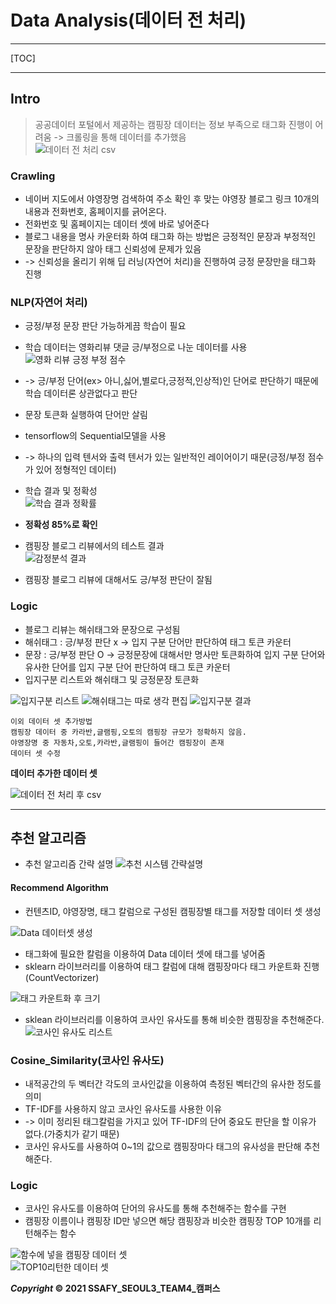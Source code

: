 # Data Analysis(데이터 전 처리)

---

[TOC]

---



## Intro
> 공공데이터 포털에서 제공하는 캠핑장 데이터는 정보 부족으로 태그화 진행이 어려움
> -> 크롤링을 통해 데이터를 추가했음  
![데이터 전 처리 csv](https://user-images.githubusercontent.com/62299120/113971377-a01f5100-9873-11eb-8fe6-35a65c63428a.PNG)

### Crawling
- 네이버 지도에서 야영장명 검색하여 주소 확인 후 맞는 야영장 블로그 링크 10개의 내용과 전화번호, 홈페이지를 긁어온다.
- 전화번호 및 홈페이지는 데이터 셋에 바로 넣어준다
- 블로그 내용을 명사 카운터화 하여 태그화 하는 방법은 긍정적인 문장과 부정적인 문장을 판단하지 않아 태그 신뢰성에 문제가 있음
- -> 신뢰성을 올리기 위해 딥 러닝(자연어 처리)을 진행하여  긍정 문장만을 태그화 진행

### NLP(자연어 처리)

- 긍정/부정 문장 판단 가능하게끔 학습이 필요
- 학습 데이터는 영화리뷰 댓글 긍/부정으로 나눈 데이터를 사용  
![영화 리뷰 긍정 부정 점수](https://user-images.githubusercontent.com/62299120/113970760-6437bc00-9872-11eb-9e0f-5a86952f1e17.PNG)
- -> 긍/부정 단어(ex> 아니,싫어,별로다,긍정적,인상적)인 단어로 판단하기 때문에 학습 데이터론 상관없다고 판단
- 문장 토큰화 실행하여 단어만 살림  

- tensorflow의 Sequential모델을 사용
- -> 하나의 입력 텐서와 출력 텐서가 있는 일반적인 레이어이기 때문(긍정/부정 점수가 있어 정형적인 데이터)
- 학습 결과 및 정확성  
![학습 결과 정확률](https://user-images.githubusercontent.com/62299120/113970733-55e9a000-9872-11eb-81e3-0ad4980b2092.PNG)
- **정확성 85%로 확인**  
- 캠핑장 블로그 리뷰에서의 테스트 결과  
![감정분석 결과](https://user-images.githubusercontent.com/62299120/113970850-96e1b480-9872-11eb-9b6e-38b36b8af096.PNG)
- 캠핑장 블로그 리뷰에 대해서도 긍/부정 판단이 잘됨

### Logic
- 블로그 리뷰는 해쉬태그와 문장으로 구성됨
- 해쉬태그 : 긍/부정 판단 x -> 입지 구분 단어만 판단하여 태그 토큰 카운터
- 문장 : 긍/부정 판단 O -> 긍정문장에 대해서만 명사만 토큰화하여 입지 구분 단어와 유사한 단어를 입지 구분 단어 판단하여 태그 토큰 카운터 
- 입지구분 리스트와 해쉬태그 및 긍정문장 토큰화 

![입지구분 리스트](https://user-images.githubusercontent.com/62299120/113970973-d1e3e800-9872-11eb-952b-914b1d0d8306.PNG)
![해쉬태그는 따로 생각 편집](https://user-images.githubusercontent.com/62299120/113971295-79611a80-9873-11eb-81b1-f4c0db7f57f2.png)
![입지구분 결과](https://user-images.githubusercontent.com/62299120/113971325-867e0980-9873-11eb-97e3-6a2b51383a63.PNG)


``` 
이외 데이터 셋 추가방법
캠핑장 데이터 중 카라반,글램핑,오토의 캠핑장 규모가 정확하지 않음.
야영장명 중 자동차,오토,카라반,글램핑이 들어간 캠핑장이 존재
데이터 셋 수정
```

**데이터 추가한 데이터 셋**

![데이터 전 처리 후 csv](https://user-images.githubusercontent.com/62299120/113971372-9eee2400-9873-11eb-838e-73bde0bd36d3.PNG)  
***
## 추천 알고리즘  
- 추천 알고리즘 간략 설명
![추천 시스템 간략설명](https://user-images.githubusercontent.com/62299120/113972208-3b64f600-9875-11eb-9b3f-2a83475d9f94.PNG)  

#### Recommend Algorithm
- 컨텐츠ID, 야영장명, 태그 칼럼으로 구성된 캠핑장별 태그를 저장할 데이터 셋 생성

![Data 데이터셋 생성](https://user-images.githubusercontent.com/62299120/113972480-a282aa80-9875-11eb-9ae4-54c3f337bde6.PNG)

- 태그화에 필요한 칼럼을 이용하여 Data 데이터 셋에 태그를 넣어줌
- sklearn 라이브러리를 이용하여 태그 칼럼에 대해 캠핑장마다 태그 카운트화 진행 (CountVectorizer)

![태그 카운트화 후 크기](https://user-images.githubusercontent.com/62299120/113972767-29d01e00-9876-11eb-826d-843ff473fe1d.PNG)

- sklean 라이브러리를 이용하여 코사인 유사도를 통해 비슷한 캠핑장을 추천해준다.  
![코사인 유사도 리스트](https://user-images.githubusercontent.com/62299120/113972807-3a809400-9876-11eb-9a6c-70c35809b056.PNG)

### Cosine_Similarity(코사인 유사도)
- 내적공간의 두 벡터간 각도의 코사인값을 이용하여 측정된 벡터간의 유사한 정도를 의미
- TF-IDF를 사용하지 않고 코사인 유사도를 사용한 이유
- -> 이미 정리된 태그칼럼을 가지고 있어 TF-IDF의 단어 중요도 판단을 할 이유가 없다.(가중치가 같기 때문)
- 코사인 유사도를 사용하여 0~1의 값으로 캠핑장마다 태그의 유사성을 판단해 추천해준다.

### Logic
- 코사인 유사도를 이용하여 단어의 유사도를 통해 추천해주는 함수를 구현
- 캠핑장 이름이나 캠핑장 ID만 넣으면 해당 캠핑장과 비슷한 캠핑장 TOP 10개를 리턴해주는 함수

![함수에 넣을 캠핑장 데이터 셋](https://user-images.githubusercontent.com/62299120/113973400-3c972280-9877-11eb-9dce-dc5ef343e911.PNG)  
![TOP10리턴한 데이터 셋](https://user-images.githubusercontent.com/62299120/113973437-4de02f00-9877-11eb-916f-4a7daff9e9de.PNG)  


***Copyright* © 2021 SSAFY_SEOUL3_TEAM4_캠퍼스**

